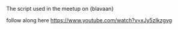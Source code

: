 The script used in the meetup on {blavaan}

follow along here https://www.youtube.com/watch?v=xJy5zIkzgvg
